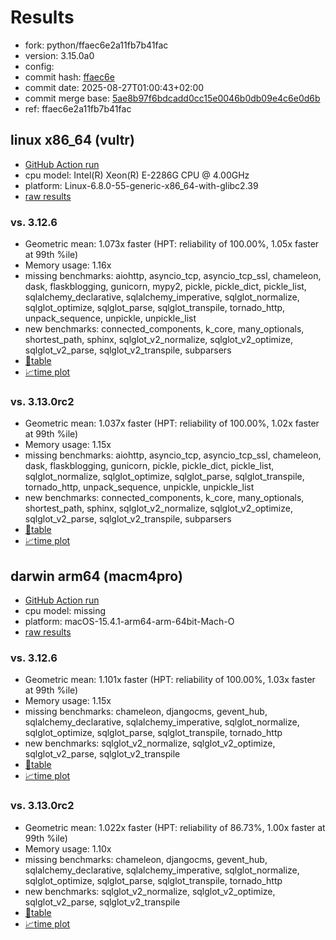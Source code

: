 # Results

- fork: python/ffaec6e2a11fb7b41fac
- version: 3.15.0a0
- config: 
- commit hash: [ffaec6e](https://github.com/python/cpython/commit/ffaec6e)
- commit date: 2025-08-27T01:00:43+02:00
- commit merge base: [5ae8b97f6bdcadd0cc15e0046b0db09e4c6e0d6b](https://github.com/python/cpython/commit/5ae8b97f6bdcadd0cc15e0046b0db09e4c6e0d6b)
- ref: ffaec6e2a11fb7b41fac

## linux x86_64 (vultr)

- [GitHub Action run](https://github.com/facebookexperimental/free-threading-benchmarking/actions/runs/17253832817)
- cpu model: Intel(R) Xeon(R) E-2286G CPU @ 4.00GHz
- platform: Linux-6.8.0-55-generic-x86_64-with-glibc2.39
- [raw results](bm-20250827-vultr-x86_64-python-ffaec6e2a11fb7b41fac-3.15.0a0-ffaec6e.json)

### vs. 3.12.6

- Geometric mean: 1.073x faster (HPT: reliability of 100.00%, 1.05x faster at 99th %ile)
- Memory usage: 1.16x
- missing benchmarks: aiohttp, asyncio_tcp, asyncio_tcp_ssl, chameleon, dask, flaskblogging, gunicorn, mypy2, pickle, pickle_dict, pickle_list, sqlalchemy_declarative, sqlalchemy_imperative, sqlglot_normalize, sqlglot_optimize, sqlglot_parse, sqlglot_transpile, tornado_http, unpack_sequence, unpickle, unpickle_list
- new benchmarks: connected_components, k_core, many_optionals, shortest_path, sphinx, sqlglot_v2_normalize, sqlglot_v2_optimize, sqlglot_v2_parse, sqlglot_v2_transpile, subparsers
- [📄table](bm-20250827-vultr-x86_64-python-ffaec6e2a11fb7b41fac-3.15.0a0-ffaec6e-vs-3.12.6.md)
- [📈time plot](bm-20250827-vultr-x86_64-python-ffaec6e2a11fb7b41fac-3.15.0a0-ffaec6e-vs-3.12.6.svg)

### vs. 3.13.0rc2

- Geometric mean: 1.037x faster (HPT: reliability of 100.00%, 1.02x faster at 99th %ile)
- Memory usage: 1.15x
- missing benchmarks: aiohttp, asyncio_tcp, asyncio_tcp_ssl, chameleon, dask, flaskblogging, gunicorn, pickle, pickle_dict, pickle_list, sqlglot_normalize, sqlglot_optimize, sqlglot_parse, sqlglot_transpile, tornado_http, unpack_sequence, unpickle, unpickle_list
- new benchmarks: connected_components, k_core, many_optionals, shortest_path, sphinx, sqlglot_v2_normalize, sqlglot_v2_optimize, sqlglot_v2_parse, sqlglot_v2_transpile, subparsers
- [📄table](bm-20250827-vultr-x86_64-python-ffaec6e2a11fb7b41fac-3.15.0a0-ffaec6e-vs-3.13.0rc2.md)
- [📈time plot](bm-20250827-vultr-x86_64-python-ffaec6e2a11fb7b41fac-3.15.0a0-ffaec6e-vs-3.13.0rc2.svg)

## darwin arm64 (macm4pro)

- [GitHub Action run](https://github.com/facebookexperimental/free-threading-benchmarking/actions/runs/17253832817)
- cpu model: missing
- platform: macOS-15.4.1-arm64-arm-64bit-Mach-O
- [raw results](bm-20250827-macm4pro-arm64-python-ffaec6e2a11fb7b41fac-3.15.0a0-ffaec6e.json)

### vs. 3.12.6

- Geometric mean: 1.101x faster (HPT: reliability of 100.00%, 1.03x faster at 99th %ile)
- Memory usage: 1.15x
- missing benchmarks: chameleon, djangocms, gevent_hub, sqlalchemy_declarative, sqlalchemy_imperative, sqlglot_normalize, sqlglot_optimize, sqlglot_parse, sqlglot_transpile, tornado_http
- new benchmarks: sqlglot_v2_normalize, sqlglot_v2_optimize, sqlglot_v2_parse, sqlglot_v2_transpile
- [📄table](bm-20250827-macm4pro-arm64-python-ffaec6e2a11fb7b41fac-3.15.0a0-ffaec6e-vs-3.12.6.md)
- [📈time plot](bm-20250827-macm4pro-arm64-python-ffaec6e2a11fb7b41fac-3.15.0a0-ffaec6e-vs-3.12.6.svg)

### vs. 3.13.0rc2

- Geometric mean: 1.022x faster (HPT: reliability of 86.73%, 1.00x faster at 99th %ile)
- Memory usage: 1.10x
- missing benchmarks: chameleon, djangocms, gevent_hub, sqlalchemy_declarative, sqlalchemy_imperative, sqlglot_normalize, sqlglot_optimize, sqlglot_parse, sqlglot_transpile, tornado_http
- new benchmarks: sqlglot_v2_normalize, sqlglot_v2_optimize, sqlglot_v2_parse, sqlglot_v2_transpile
- [📄table](bm-20250827-macm4pro-arm64-python-ffaec6e2a11fb7b41fac-3.15.0a0-ffaec6e-vs-3.13.0rc2.md)
- [📈time plot](bm-20250827-macm4pro-arm64-python-ffaec6e2a11fb7b41fac-3.15.0a0-ffaec6e-vs-3.13.0rc2.svg)


